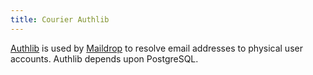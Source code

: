 ```yaml
---
title: Courier Authlib
---
```


[Authlib](https://www.courier-mta.org/authlib/) is used by [Maildrop](LDA.md) to resolve email addresses to physical user accounts. Authlib depends upon PostgreSQL.

